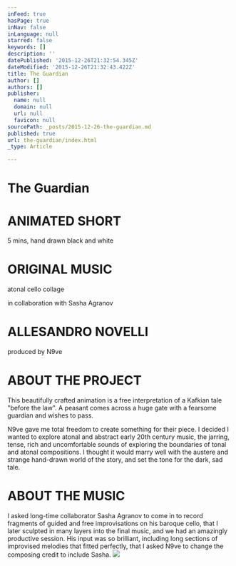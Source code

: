 ```yaml
---
inFeed: true
hasPage: true
inNav: false
inLanguage: null
starred: false
keywords: []
description: ''
datePublished: '2015-12-26T21:32:54.345Z'
dateModified: '2015-12-26T21:32:43.422Z'
title: The Guardian
author: []
authors: []
publisher:
  name: null
  domain: null
  url: null
  favicon: null
sourcePath: _posts/2015-12-26-the-guardian.md
published: true
url: the-guardian/index.html
_type: Article

---
```

# The Guardian

# ANIMATED SHORT

5 mins, hand drawn black and white

# ORIGINAL MUSIC

atonal cello collage

in collaboration with Sasha Agranov

# ALLESANDRO NOVELLI

produced by N9ve

# ABOUT THE PROJECT

This beautifully crafted animation is a free interpretation of a 
Kafkian tale "before the law". A peasant comes across a huge gate with a
fearsome guardian and wishes to pass.

N9ve gave me total freedom to create something for their piece. I 
decided I wanted to explore atonal and abstract early 20th century 
music, the jarring, tense, rich and uncomfortable sounds of exploring 
the boundaries of tonal and atonal compositions. I thought it would 
marry well with the austere and strange hand-drawn world of the story, 
and set the tone for the dark, sad tale.

# ABOUT THE MUSIC

I asked long-time collaborator Sasha Agranov to come in to record 
fragments of guided and free improvisations on his baroque cello, that I
later sculpted in many layers into the final music, and we had an 
amazingly productive session. His input was so brilliant, including 
long sections of improvised melodies that fitted perfectly, that I asked
N9ve to change the composing credit to include Sasha.
![](https://the-grid-user-content.s3-us-west-2.amazonaws.com/f193c057-92f6-437e-b963-5e33ab8ddd88.jpg)